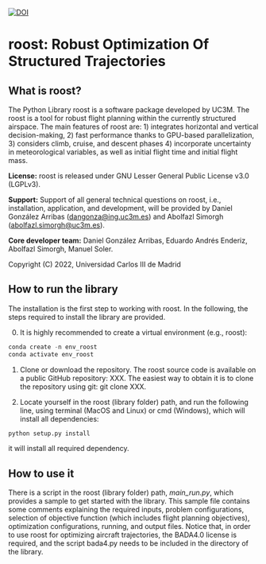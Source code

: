 [![DOI](https://zenodo.org/badge/542879252.svg)](https://zenodo.org/badge/latestdoi/542879252)

# roost: Robust Optimization Of Structured Trajectories

      
## What is roost?

The Python Library roost is a software package developed by UC3M. The roost is a tool for robust flight planning within the currently structured airspace. The main features of roost are: 1) integrates horizontal and vertical decision-making, 2) fast performance thanks to GPU-based parallelization, 3) considers climb, cruise, and descent phases
4) incorporate uncertainty in meteorological variables, as well as initial flight time and initial flight mass. 

**License:** roost is released under GNU Lesser General Public License v3.0 (LGPLv3). 

**Support:** Support of all general technical questions on roost, i.e., installation, application, and development, will be provided by Daniel González Arribas (dangonza@ing.uc3m.es) and Abolfazl Simorgh (abolfazl.simorgh@uc3m.es). 

**Core developer team:** Daniel González Arribas, Eduardo Andrés Enderiz, Abolfazl Simorgh, Manuel Soler. 

Copyright (C) 2022, Universidad Carlos III de Madrid

## How to run the library
The installation is the first step to working with roost. In the following, the steps required to install the library are provided.

0. It is highly recommended to create a virtual environment (e.g., roost):
```python
conda create -n env_roost
conda activate env_roost
```
1. Clone or download the repository. The roost source code is available on a public GitHub repository: XXX. The easiest way to obtain it is to clone the repository using git: git clone XXX.

2. Locate yourself in the roost (library folder) path, and run the following line, using terminal (MacOS and Linux) or cmd (Windows), which will install all dependencies:
```python
python setup.py install
```
it will install all required dependency.

## How to use it
There is a script in the roost (library folder) path, *main_run.py*, which provides a sample to get started with the library. This sample file contains some comments explaining the required inputs, problem configurations, selection of objective function (which includes flight planning objectives), optimization configurations, running, and output files. Notice that, in order to use roost for optimizing aircraft trajectories, the BADA4.0 license is required, and the script bada4.py needs to be included in the directory of the library.


